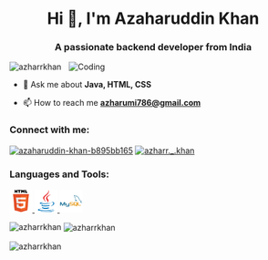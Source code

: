 <h1 align="center">Hi 👋, I'm Azaharuddin Khan</h1>
<h3 align="center">A passionate backend developer from India</h3>
<img align="right" alt="Coding" width="400" src"https://outlane.co/now/new-shot-programmer-animation/">

<p align="left"> <img src="https://komarev.com/ghpvc/?username=azharrkhan&label=Profile%20views&color=0e75b6&style=flat" alt="azharrkhan" /> </p>

- 💬 Ask me about **Java, HTML, CSS**

- 📫 How to reach me **azharumi786@gmail.com**

<h3 align="left">Connect with me:</h3>
<p align="left">
<a href="https://linkedin.com/in/azaharuddin-khan-b895bb165" target="blank"><img align="center" src="https://raw.githubusercontent.com/rahuldkjain/github-profile-readme-generator/master/src/images/icons/Social/linked-in-alt.svg" alt="azaharuddin-khan-b895bb165" height="30" width="40" /></a>
<a href="https://instagram.com/azharr._.khan" target="blank"><img align="center" src="https://raw.githubusercontent.com/rahuldkjain/github-profile-readme-generator/master/src/images/icons/Social/instagram.svg" alt="azharr._.khan" height="30" width="40" /></a>
</p>

<h3 align="left">Languages and Tools:</h3>
<p align="left"> <a href="https://www.w3.org/html/" target="_blank" rel="noreferrer"> <img src="https://raw.githubusercontent.com/devicons/devicon/master/icons/html5/html5-original-wordmark.svg" alt="html5" width="40" height="40"/> </a> <a href="https://www.java.com" target="_blank" rel="noreferrer"> <img src="https://raw.githubusercontent.com/devicons/devicon/master/icons/java/java-original.svg" alt="java" width="40" height="40"/> </a> <a href="https://www.mysql.com/" target="_blank" rel="noreferrer"> <img src="https://raw.githubusercontent.com/devicons/devicon/master/icons/mysql/mysql-original-wordmark.svg" alt="mysql" width="40" height="40"/> </a> </p>

<p><img align="left" src="https://github-readme-stats.vercel.app/api/top-langs?username=azharrkhan&show_icons=true&locale=en&layout=compact" alt="azharrkhan" /></p>

<p>&nbsp;<img align="center" src="https://github-readme-stats.vercel.app/api?username=azharrkhan&show_icons=true&locale=en" alt="azharrkhan" /></p>

<p><img align="center" src="https://github-readme-streak-stats.herokuapp.com/?user=azharrkhan&" alt="azharrkhan" /></p>
